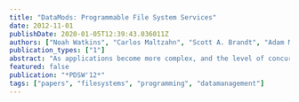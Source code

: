 ```yaml
---
title: "DataMods: Programmable File System Services"
date: 2012-11-01
publishDate: 2020-01-05T12:39:43.036011Z
authors: ["Noah Watkins", "Carlos Maltzahn", "Scott A. Brandt", "Adam Manzanares"]
publication_types: ["1"]
abstract: "As applications become more complex, and the level of concurrency in systems continue to rise, developers are struggling to scale complex data models on top of a traditional byte stream interface. Middleware tailored for specific data models is a common approach to dealing with these challenges, but middleware commonly reproduces scalable services already present in many distributed file systems. We present DataMods, an abstraction over existing services found in large-scale storage systems that allows middleware to take advantage of existing, highly tuned services. Specifically, DataMods provides an abstraction for extending storage system services in order to implement native, domain-specific data models and interfaces throughout the storage hierarchy."
featured: false
publication: "*PDSW'12*"
tags: ["papers", "filesystems", "programming", "datamanagement"]
---
```



